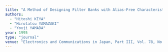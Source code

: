 ```yaml
---
title: "A Method of Designing Filter Banks with Alias-Free Characteristics at Equally Spaced Points"
authors:
  - "Hitoshi KIYA"
  - "Hirotatsu YAMAZAKI"
  - "Youji YAMADA"
year: 1995
type: "journal"
venue: "Electronics and Communications in Japan, Part III, Vol. 78, No. 5, pp. 34-43, 1995-05-01."
---
```

